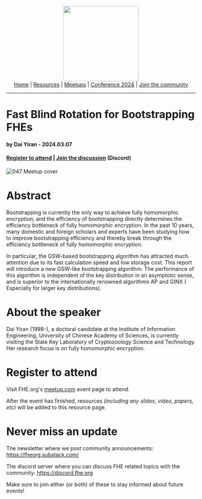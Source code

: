 <!-- Main header navigation -->
<p align="center">
  <img width="200" src="https://user-images.githubusercontent.com/5758427/180978488-db825482-5a58-4c7c-9589-c494a6f0be04.png"><br/>
  <a href="https://fhe-org.github.io">Home</a> | <a href="https://fhe-org.github.io/resources">Resources</a> | <a href="https://fhe-org.github.io/meetups/">Meetups</a> | <a href="https://fhe-org.github.io/conferences/conference-2024/">Conference 2024</a> | <a href="https://fhe-org.github.io/community">Join the community</a>
</p>
<hr/>
<!-- /Main header navigation -->


# Fast Blind Rotation for Bootstrapping FHEs
#### by Dai Yiran - 2024.03.07
#### <a href="https://www.meetup.com/fhe-org/events/299310490/">Register to attend</a> | <!-- Video recording (Youtube) --> <!--| <a href="">Poster</a> (Github) |--> <a href="https://discord.fhe.org">Join the discussion</a> (Discord)


![047 Meetup cover](https://github.com/FHE-org/fhe-org.github.io/assets/37557436/634455bc-66b8-4285-938f-b12936aaa719)


# Abstract

Bootstrapping is currently the only way to achieve fully homomorphic encryption, and the efficiency of bootstrapping directly determines the efficiency bottleneck of fully homomorphic encryption. In the past 10 years, many domestic and foreign scholars and experts have been studying how to improve bootstrapping efficiency and thereby break through the efficiency bottleneck of fully homomorphic encryption.

In particular, the GSW-based bootstrapping algorithm has attracted much attention due to its fast calculation speed and low storage cost. This report will introduce a new GSW-like bootstrapping algorithm. The performance of this algorithm is independent of the key distribution in an asymptotic sense, and is superior to the internationally renowned algorithms AP and GINX ( Especially for larger key distributions).


# About the speaker

Dai Yiran (1998-), a doctoral candidate at the Institute of Information Engineering, University of Chinese Academy of Sciences, is currently visiting the State Key Laboratory of Cryptozoology Science and Technology. Her research focus is on fully homomorphic encryption.

# Register to attend

Visit FHE.org's [meetup.com](https://www.meetup.com/fhe-org/events/299310490/) event page to attend.

After the event has finished, resources *(including any slides, video, papers, etc)* will be added to this resource page.

# Never miss an update

The newsletter where we post community announcements: https://fheorg.substack.com/

The discord server where you can discuss FHE related topics with the community: https://discord.fhe.org

Make sure to join either (or both) of these to stay informed about future events!
